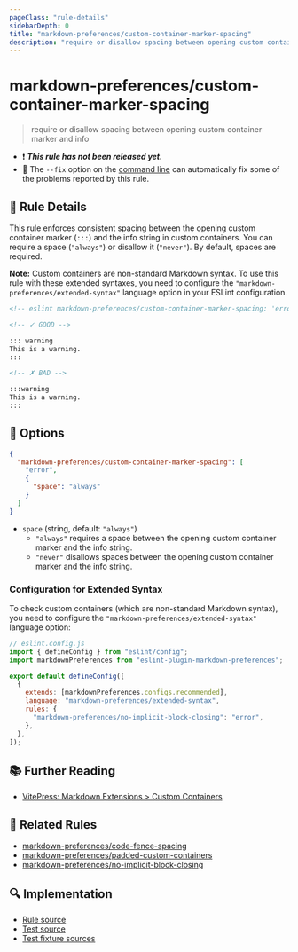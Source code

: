 ```yaml
---
pageClass: "rule-details"
sidebarDepth: 0
title: "markdown-preferences/custom-container-marker-spacing"
description: "require or disallow spacing between opening custom container marker and info"
---
```


# markdown-preferences/custom-container-marker-spacing

> require or disallow spacing between opening custom container marker and info

- ❗ <badge text="This rule has not been released yet." vertical="middle" type="error"> **_This rule has not been released yet._** </badge>
- 🔧 The `--fix` option on the [command line](https://eslint.org/docs/user-guide/command-line-interface#fixing-problems) can automatically fix some of the problems reported by this rule.

## 📖 Rule Details

This rule enforces consistent spacing between the opening custom container marker (`:::`) and the info string in custom containers.
You can require a space (`"always"`) or disallow it (`"never"`).
By default, spaces are required.

**Note:** Custom containers are non-standard Markdown syntax. To use this rule with these extended syntaxes, you need to configure the `"markdown-preferences/extended-syntax"` language option in your ESLint configuration.

<!-- prettier-ignore-start -->

<!-- eslint-skip -->

```md
<!-- eslint markdown-preferences/custom-container-marker-spacing: 'error' -->

<!-- ✓ GOOD -->

::: warning
This is a warning.
:::

<!-- ✗ BAD -->

:::warning
This is a warning.
:::
```

<!-- prettier-ignore-end -->

## 🔧 Options

```json
{
  "markdown-preferences/custom-container-marker-spacing": [
    "error",
    {
      "space": "always"
    }
  ]
}
```

- `space` (string, default: `"always"`)
  - `"always"` requires a space between the opening custom container marker and the info string.
  - `"never"` disallows spaces between the opening custom container marker and the info string.

### Configuration for Extended Syntax

To check custom containers (which are non-standard Markdown syntax), you need to configure the `"markdown-preferences/extended-syntax"` language option:

```js
// eslint.config.js
import { defineConfig } from "eslint/config";
import markdownPreferences from "eslint-plugin-markdown-preferences";

export default defineConfig([
  {
    extends: [markdownPreferences.configs.recommended],
    language: "markdown-preferences/extended-syntax",
    rules: {
      "markdown-preferences/no-implicit-block-closing": "error",
    },
  },
]);
```

## 📚 Further Reading

- [VitePress: Markdown Extensions > Custom Containers](https://vitepress.dev/guide/markdown#custom-containers)

## 👫 Related Rules

- [markdown-preferences/code-fence-spacing](./code-fence-spacing.md)
- [markdown-preferences/padded-custom-containers](./padded-custom-containers.md)
- [markdown-preferences/no-implicit-block-closing](./no-implicit-block-closing.md)

## 🔍 Implementation

<!-- eslint-disable markdown-links/no-dead-urls -- Auto generated -->

- [Rule source](https://github.com/ota-meshi/eslint-plugin-markdown-preferences/blob/main/src/rules/custom-container-marker-spacing.ts)
- [Test source](https://github.com/ota-meshi/eslint-plugin-markdown-preferences/blob/main/tests/src/rules/custom-container-marker-spacing.ts)
- [Test fixture sources](https://github.com/ota-meshi/eslint-plugin-markdown-preferences/tree/main/tests/fixtures/rules/custom-container-marker-spacing)

<!-- eslint-enable markdown-links/no-dead-urls -- Auto generated -->
